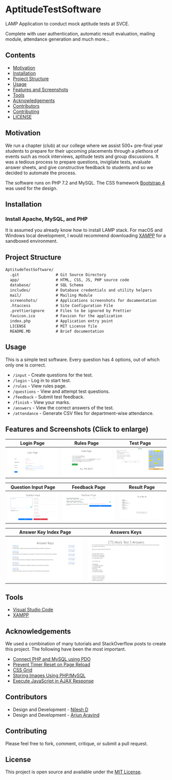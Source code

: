 # AptitudeTestSoftware

LAMP Application to conduct mock aptitude tests at SVCE.

Complete with user authentication, automatic result evaluation, mailing module, attendance generation and much more...

## Contents
- [Motivation](#motivation)
- [Installation](#installation)
- [Project Structure](#project-structure)
- [Usage](#usage)
- [Features and Screenshots](#features-and-screenshots-click-to-enlarge)
- [Tools](#tools)
- [Acknowledgements](#acknowledgements)
- [Contributors](#contributors)
- [Contributing](#contributing)
- [LICENSE](#license)

## Motivation
We run a chapter (club) at our college where we assist 500+ pre-final year students to prepare for their upcoming placements through a plethora of events such as mock interviews, aptitude tests and group discussions. It was a tedious process to prepare questions, invigilate tests, evaluate answer sheets, and give constructive feedback to students and so we decided to automate the process.

The software runs on PHP 7.2 and MySQL. The CSS framework [Bootstrap 4](https://getbootstrap.com/) was used for the design.

 
## Installation

### Install Apache, MySQL, and PHP
It is assumed you already know how to install LAMP stack. For macOS and Windows local development, I would recommend downloading [XAMPP](https://www.apachefriends.org/download.html) for a sandboxed environment. 

## Project Structure

```
AptitudeTestSoftware/
  .git                # Git Source Directory
  app/                # HTML, CSS, JS, PHP source code
  database/           # SQL Schema
  includes/           # Database credentials and utility helpers
  mail/               # Mailing Module
  screenshots/        # Applications screenshots for documentation
  .htaccess           # Site Configuration File
  .prettierignore     # Files to be ignored by Prettier
  favicon.ico         # Favicon for the application
  index.php           # Application entry point
  LICENSE             # MIT License file
  README.MD           # Brief documentation
```

## Usage
This is a simple test software. Every question has 4 options, out of which only one is correct.

* `/input`      - Create questions for the test.
* `/login`      - Log in to start test.
* `/rules`      - View rules page.
* `/questions`  - View and attempt test questions.
* `/feedback`   - Submit test feedback.
* `/finish`     - View your marks.
* `/answers`    - View the correct answers of the test.
* `/attendance` - Generate CSV files for department-wise attendance.

## Features and Screenshots (Click to enlarge)
| Login Page                        | Rules Page                           | Test Page                          | 
| --------------------------------- | ------------------------------------ | ---------------------------------- | 
| <img src="screenshots/login.png"> | <img src="screenshots/rules.png">    | <img src="screenshots/test.png">   | 

| Question Input Page               | Feedback Page                        | Result Page                        |
| --------------------------------- | ------------------------------------ | ---------------------------------- |
| <img src="screenshots/input.png"> | <img src="screenshots/feedback.png"> | <img src="screenshots/result.png"> |

| Answer Key Index Page                   | Answers Keys                        |
| --------------------------------------- | ----------------------------------- |
| <img src="screenshots/answerIndex.png"> | <img src="screenshots/answerKeys.png"> |

## Tools
* [Visual Studio Code](https://code.visualstudio.com/)
* [XAMPP](https://www.apachefriends.org/download.html)

## Acknowledgements
We used a combination of many tutorials and StackOverflow posts to create this project. The following have been the most important.
* [Connect PHP and MySQL using PDO](https://phpdelusions.net/pdo)
* [Prevent Timer Reset on Page Reload](https://stackoverflow.com/questions/49497658/prevent-timer-reset-on-page-refresh)
* [CSS Grid](https://css-tricks.com/snippets/css/complete-guide-grid/)
* [Storing Images Using PHP/MySQL](https://stackoverflow.com/questions/26757659/how-to-store-images-in-mysql-database-using-php)
* [Execute JavaScript in AJAX Response](https://subinsb.com/how-to-execute-javascript-in-ajax-response/)

## Contributors
* Design and Development - [Nilesh D](https://github.com/Nilesh2000)
* Design and Development - [Arjun Aravind](https://github.com/ArjArv98)

## Contributing
Please feel free to fork, comment, critique, or submit a pull request.

## License
This project is open source and available under the [MIT License](https://github.com/ForeseTech/AptitudeTestSoftware/blob/main/LICENSE).
